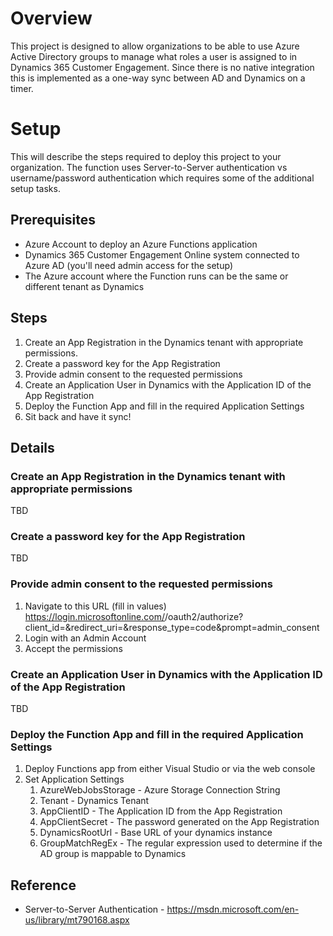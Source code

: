 # Overview
This project is designed to allow organizations to be able to use Azure Active Directory groups to manage what roles a user is assigned to in Dynamics 365 Customer Engagement. Since there is no native integration this is implemented as a one-way sync between AD and Dynamics on a timer.

# Setup
This will describe the steps required to deploy this project to your organization. The function uses Server-to-Server authentication vs username/password authentication which requires some of the additional setup tasks.

## Prerequisites
* Azure Account to deploy an Azure Functions application
* Dynamics 365 Customer Engagement Online system connected to Azure AD (you'll need admin access for the setup)
* The Azure account where the Function runs can be the same or different tenant as Dynamics

## Steps
1. Create an App Registration in the Dynamics tenant with appropriate permissions.
2. Create a password key for the App Registration
3. Provide admin consent to the requested permissions
4. Create an Application User in Dynamics with the Application ID of the App Registration
5. Deploy the Function App and fill in the required Application Settings
6. Sit back and have it sync!

## Details
### Create an App Registration in the Dynamics tenant with appropriate permissions
TBD

### Create a password key for the App Registration
TBD

### Provide admin consent to the requested permissions
1. Navigate to this URL (fill in values) https://login.microsoftonline.com/<DynamicsTenant>/oauth2/authorize?client_id=<AppID>&redirect_uri=<RedirectURLFromAppRegistration>&response_type=code&prompt=admin_consent
2. Login with an Admin Account
3. Accept the permissions

### Create an Application User in Dynamics with the Application ID of the App Registration
TBD

### Deploy the Function App and fill in the required Application Settings
1. Deploy Functions app from either Visual Studio or via the web console
2. Set Application Settings
   1. AzureWebJobsStorage - Azure Storage Connection String
   2. Tenant - Dynamics Tenant
   3. AppClientID - The Application ID from the App Registration
   4. AppClientSecret - The password generated on the App Registration
   5. DynamicsRootUrl - Base URL of your dynamics instance
   6. GroupMatchRegEx - The regular expression used to determine if the AD group is mappable to Dynamics

## Reference
* Server-to-Server Authentication - https://msdn.microsoft.com/en-us/library/mt790168.aspx
